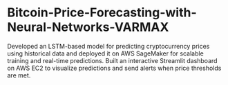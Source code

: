 # Bitcoin-Price-Forecasting-with-Neural-Networks-VARMAX
Developed an LSTM-based model for predicting cryptocurrency prices using historical data and deployed it on AWS SageMaker for scalable training and real-time predictions. Built an interactive Streamlit dashboard on AWS EC2 to visualize predictions and send alerts when price thresholds are met.
